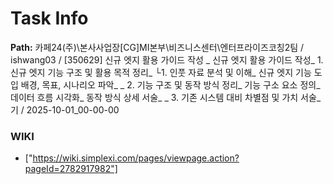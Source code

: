 # Task Info

**Path:** 카페24(주)\본사사업장\[CG]MI본부\비즈니스센터\엔터프라이즈코칭2팀 / ishwang03 / [350629] 신규 엣지 활용 가이드 작성 _ 신규 엣지 활용 가이드 작성_ 1. 신규 엣지 기능 구조 및 활용 목적 정리_ └1. 인풋 자료 분석 및 이해_ 신규 엣지 기능 도입 배경, 목표, 시나리오 파악_ _ 2. 기능 구조 및 동작 방식 정리_ 기능 구소 요소 정의_ 데이터 흐름 시각화_ 동작 방식 상세 서술_ _ 3. 기존 시스템 대비 차별점 및 가치 서술_ 기 / 2025-10-01_00-00-00

### WIKI
- ["https://wiki.simplexi.com/pages/viewpage.action?pageId=2782917982"]

